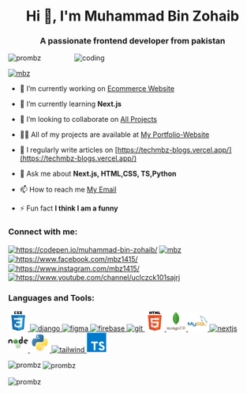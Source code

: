 <h1 align="center">Hi 👋, I'm Muhammad Bin Zohaib</h1>
<h3 align="center">A passionate frontend developer from pakistan</h3>

<img align="right" alt="coding" width="370" src="https://cdn.dribbble.com/users/461802/screenshots/4753031/designergif.gif">

<p align="left"> <img src="https://komarev.com/ghpvc/?username=prombz&label=Profile%20views&color=0e75b6&style=flat" alt="prombz" /> </p>

<p align="left"> <a href="https://twitter.com/mbz" target="blank"><img src="https://img.shields.io/twitter/follow/mbz?logo=twitter&style=for-the-badge" alt="mbz" /></a> </p>

- 🔭 I’m currently working on [Ecommerce Website](https://car-hub-web.vercel.app/)

- 🌱 I’m currently learning **Next.js**

- 👯 I’m looking to collaborate on [All Projects](https://muhammadbinzohaib.vercel.app/)

- 👨‍💻 All of my projects are available at [My Portfolio-Website](https://muhammadbinzohaib.vercel.app/)

- 📝 I regularly write articles on [https://techmbz-blogs.vercel.app/](https://techmbz-blogs.vercel.app/)

- 💬 Ask me about **Next.js, HTML,CSS, TS,Python**

- 📫 How to reach me [My Email](muhammadzohaib1415@gmail.com)

- ⚡ Fun fact **I think I am a funny**

<h3 align="left">Connect with me:</h3>
<p align="left">
<a href="https://codepen.io/https://codepen.io/muhammad-bin-zohaib/" target="blank"><img align="center" src="https://raw.githubusercontent.com/rahuldkjain/github-profile-readme-generator/master/src/images/icons/Social/codepen.svg" alt="https://codepen.io/muhammad-bin-zohaib/" height="30" width="40" /></a>
<a href="https://twitter.com/mbz" target="blank"><img align="center" src="https://raw.githubusercontent.com/rahuldkjain/github-profile-readme-generator/master/src/images/icons/Social/twitter.svg" alt="mbz" height="30" width="40" /></a>
<a href="https://fb.com/https://www.facebook.com/mbz1415/" target="blank"><img align="center" src="https://raw.githubusercontent.com/rahuldkjain/github-profile-readme-generator/master/src/images/icons/Social/facebook.svg" alt="https://www.facebook.com/mbz1415/" height="30" width="40" /></a>
<a href="https://instagram.com/https://www.instagram.com/mbz1415/" target="blank"><img align="center" src="https://raw.githubusercontent.com/rahuldkjain/github-profile-readme-generator/master/src/images/icons/Social/instagram.svg" alt="https://www.instagram.com/mbz1415/" height="30" width="40" /></a>
<a href="https://www.youtube.com/c/https://www.youtube.com/channel/uclczck101sajrj" target="blank"><img align="center" src="https://raw.githubusercontent.com/rahuldkjain/github-profile-readme-generator/master/src/images/icons/Social/youtube.svg" alt="https://www.youtube.com/channel/uclczck101sajrj" height="30" width="40" /></a>
</p>

<h3 align="left">Languages and Tools:</h3>
<p align="left"> <a href="https://www.w3schools.com/css/" target="_blank" rel="noreferrer"> <img src="https://raw.githubusercontent.com/devicons/devicon/master/icons/css3/css3-original-wordmark.svg" alt="css3" width="40" height="40"/> </a> <a href="https://www.djangoproject.com/" target="_blank" rel="noreferrer"> <img src="https://cdn.worldvectorlogo.com/logos/django.svg" alt="django" width="40" height="40"/> </a> <a href="https://www.figma.com/" target="_blank" rel="noreferrer"> <img src="https://www.vectorlogo.zone/logos/figma/figma-icon.svg" alt="figma" width="40" height="40"/> </a> <a href="https://firebase.google.com/" target="_blank" rel="noreferrer"> <img src="https://www.vectorlogo.zone/logos/firebase/firebase-icon.svg" alt="firebase" width="40" height="40"/> </a> <a href="https://git-scm.com/" target="_blank" rel="noreferrer"> <img src="https://www.vectorlogo.zone/logos/git-scm/git-scm-icon.svg" alt="git" width="40" height="40"/> </a> <a href="https://www.w3.org/html/" target="_blank" rel="noreferrer"> <img src="https://raw.githubusercontent.com/devicons/devicon/master/icons/html5/html5-original-wordmark.svg" alt="html5" width="40" height="40"/> </a> <a href="https://www.mongodb.com/" target="_blank" rel="noreferrer"> <img src="https://raw.githubusercontent.com/devicons/devicon/master/icons/mongodb/mongodb-original-wordmark.svg" alt="mongodb" width="40" height="40"/> </a> <a href="https://www.mysql.com/" target="_blank" rel="noreferrer"> <img src="https://raw.githubusercontent.com/devicons/devicon/master/icons/mysql/mysql-original-wordmark.svg" alt="mysql" width="40" height="40"/> </a> <a href="https://nextjs.org/" target="_blank" rel="noreferrer"> <img src="https://cdn.worldvectorlogo.com/logos/nextjs-2.svg" alt="nextjs" width="40" height="40"/> </a> <a href="https://nodejs.org" target="_blank" rel="noreferrer"> <img src="https://raw.githubusercontent.com/devicons/devicon/master/icons/nodejs/nodejs-original-wordmark.svg" alt="nodejs" width="40" height="40"/> </a> <a href="https://www.python.org" target="_blank" rel="noreferrer"> <img src="https://raw.githubusercontent.com/devicons/devicon/master/icons/python/python-original.svg" alt="python" width="40" height="40"/> </a> <a href="https://tailwindcss.com/"  
target="_blank" rel="noreferrer"> <img src="https://www.vectorlogo.zone/logos/tailwindcss/tailwindcss-icon.svg" alt="tailwind" width="40" height="40"/> </a> <a  href="https://www.typescriptlang.org/" target="_blank" rel="noreferrer"> <img src="https://raw.githubusercontent.com/devicons/devicon/master/icons/typescript/typescript-original.svg" alt="typescript" width="40" height="40"/> </a> </p>

<p><img align="left" src="https://github-readme-stats.vercel.app/api/top-langs?username=prombz&show_icons=true&locale=en&layout=compact" alt="prombz" /></p>

<p>&nbsp;<img align="center" src="https://github-readme-stats.vercel.app/api?username=prombz&show_icons=true&locale=en" alt="prombz" /></p>

<p><img align="center" src="https://github-readme-streak-stats.herokuapp.com/?user=prombz&" alt="prombz" /></p>

